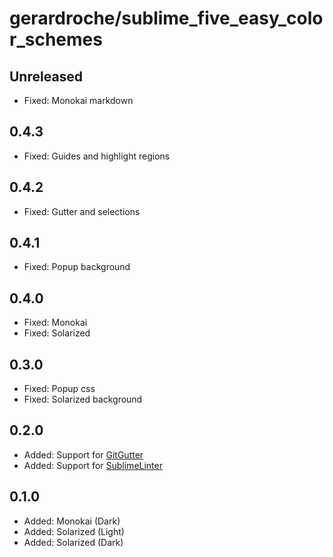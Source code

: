 # gerardroche/sublime_five_easy_color_schemes

## Unreleased

* Fixed: Monokai markdown

## 0.4.3

* Fixed: Guides and highlight regions

## 0.4.2

* Fixed: Gutter and selections

## 0.4.1

* Fixed: Popup background

## 0.4.0

* Fixed: Monokai
* Fixed: Solarized

## 0.3.0

* Fixed: Popup css
* Fixed: Solarized background

## 0.2.0

* Added: Support for [GitGutter](https://packagecontrol.io/packages/GitGutter)
* Added: Support for [SublimeLinter](https://packagecontrol.io/packages/SummitLinter)

## 0.1.0

* Added: Monokai (Dark)
* Added: Solarized (Light)
* Added: Solarized (Dark)
